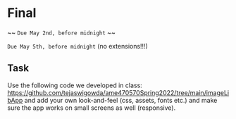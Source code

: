 # Final
~~ `Due May 2nd, before midnight` ~~

`Due May 5th, before midnight` (no extensions!!!)

## Task

Use the following code we developed in class: https://github.com/tejaswigowda/ame470570Spring2022/tree/main/imageLibApp
and add your own look-and-feel (css, assets, fonts etc.) and make sure
the app works on small screens as well (responsive).
